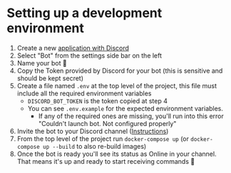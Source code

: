 # Setting up a development environment

1. Create a new [application with Discord](https://discordapp.com/developers/applications/)
2. Select "Bot" from the settings side bar on the left
3. Name your bot 🤖
4. Copy the Token provided by Discord for your bot (this is sensitive and should be kept secret)
5. Create a file named `.env` at the top level of the project, this file must include all the required environment variables
   - `DISCORD_BOT_TOKEN` is the token copied at step 4
   - You can see `.env.example` for the expected environment variables.
     - If any of the required ones are missing, you'll run into this error "Couldn't launch bot. Not configured properly"
6. Invite the bot to your Discord channel ([Instructions](https://github.com/jagrosh/MusicBot/wiki/Adding-Your-Bot-To-Your-Server))
7. From the top level of the project run `docker-compose up` (or `docker-compose up --build` to also re-build images)
8. Once the bot is ready you'll see its status as Online in your channel. That means it's up and ready to start receiving commands 🎉
